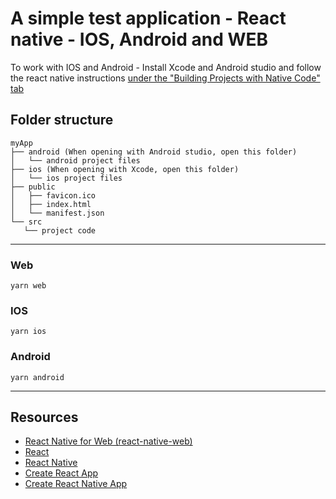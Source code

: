 # A simple test application - React native - IOS, Android and WEB

To work with IOS and Android - Install Xcode and Android studio and follow the react native instructions [under the "Building Projects with Native Code" tab](https://reactnative.dev/docs/environment-setup)

## Folder structure
   
 ```
myApp
├── android (When opening with Android studio, open this folder)
│   └── android project files
├── ios (When opening with Xcode, open this folder)
│   └── ios project files
├── public
│   ├── favicon.ico
│   ├── index.html
│   └── manifest.json
└── src
    └── project code
```

---

### Web
```yarn web```

### IOS
```yarn ios```

### Android
```yarn android```

---

## Resources

- [React Native for Web (react-native-web)](https://github.com/necolas/react-native-web)
- [React](https://reactjs.org/)
- [React Native](http://facebook.github.io/react-native/)
- [Create React App](https://github.com/facebook/create-react-app)
- [Create React Native App](https://github.com/react-community/create-react-native-app)
